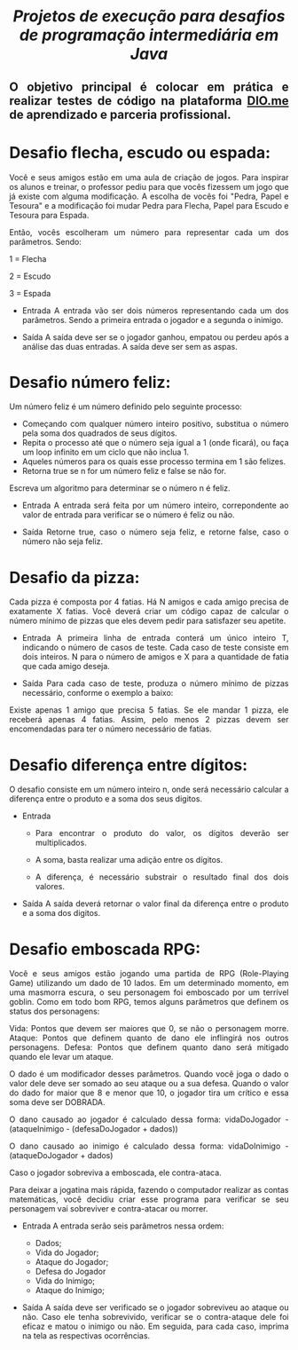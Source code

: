 <span align="center">
  
# *Projetos de execução para desafios de programação intermediária em Java*
  
</span>

<span align="justify">

## O objetivo principal é colocar em prática e realizar testes de código na plataforma [DIO.me](https://www.dio.me/) de aprendizado e parceria profissional. 

# Desafio flecha, escudo ou espada:

Você e seus amigos estão em uma aula de criação de jogos. Para inspirar os alunos e treinar, o professor pediu para que vocês fizessem um jogo que já existe com alguma modificação. A escolha de vocês foi "Pedra, Papel e Tesoura" e a modificação foi mudar Pedra para Flecha, Papel para Escudo e Tesoura para Espada.

Então, vocês escolheram um número para representar cada um dos parâmetros. Sendo:

1 = Flecha

2 = Escudo

3 = Espada

- Entrada
A entrada vão ser dois números representando cada um dos parâmetros. Sendo a primeira entrada o jogador e a segunda o inimigo.

- Saída
A saída deve ser se o jogador ganhou, empatou ou perdeu após a análise das duas entradas. A saída deve ser sem as aspas.

# Desafio número feliz:

Um número feliz é um número definido pelo seguinte processo:

- Começando com qualquer número inteiro positivo, substitua o número pela soma dos quadrados de seus dígitos.
- Repita o processo até que o número seja igual a 1 (onde ficará), ou faça um loop infinito em um ciclo que não inclua 1.
- Aqueles números para os quais esse processo termina em 1 são felizes.
- Retorna true se n for um número feliz e false se não for.

Escreva um algoritmo para determinar se o número n é feliz.

- Entrada
A entrada será feita por um número inteiro, correpondente ao valor de entrada para verificar se  o número é feliz ou não.

- Saída
Retorne true, caso o número seja feliz, e retorne false, caso o número não seja feliz.

# Desafio da pizza:

Cada pizza é composta por 4 fatias. Há N amigos e cada amigo precisa de exatamente X fatias.
Você deverá criar um código capaz de calcular o número mínimo de pizzas que eles devem pedir para satisfazer seu apetite.

- Entrada 
A primeira linha de entrada conterá um único inteiro T, indicando o número de casos de teste.
Cada caso de teste consiste em dois inteiros. N para o número de amigos e X para a quantidade de fatia que cada amigo deseja.

- Saída
Para cada caso de teste, produza o número mínimo de pizzas necessário, conforme o exemplo a baixo:

Existe apenas 1 amigo que precisa 5 fatias. Se ele mandar 1 pizza, ele receberá apenas 4 fatias. Assim, pelo menos 2 pizzas devem ser encomendadas
para ter o número necessário de fatias.

# Desafio diferença entre dígitos:

O desafio consiste em um número inteiro n, onde será necessário calcular a diferença entre o produto e a soma dos seus digitos.

- Entrada 
    - Para encontrar o produto do valor, os dígitos deverão ser multiplicados.

    - A soma, basta realizar uma adição entre os dígitos.

    - A diferença, é necessário substrair o resultado final dos dois valores.

- Saída
A saída deverá retornar o valor final da diferença entre o produto e a soma dos digitos.

# Desafio emboscada RPG:

Você e seus amigos estão jogando uma partida de RPG (Role-Playing Game) utilizando um dado de 10 lados. Em um determinado momento, em uma masmorra escura, o seu personagem foi emboscado por um terrível goblin. Como em todo bom RPG, temos alguns parâmetros que definem os status dos personagens:

Vida: Pontos que devem ser maiores que 0, se não o personagem morre.
Ataque: Pontos que definem quanto de dano ele inflingirá nos outros personagens.
Defesa: Pontos que definem quanto dano será mitigado quando ele levar um ataque.

O dado é um modificador desses parâmetros. Quando você joga o dado o valor dele deve ser somado ao seu ataque ou a sua defesa. Quando o valor do dado for maior que 8 e menor que 10, o jogador tira um crítico e essa soma deve ser DOBRADA.

O dano causado ao jogador é calculado dessa forma:
vidaDoJogador - (ataqueInimigo - (defesaDoJogador + dados))

O dano causado ao inimigo é calculado dessa forma:
vidaDoInimigo - (ataqueDoJogador + dados)

Caso o jogador sobreviva a emboscada, ele contra-ataca.

Para deixar a jogatina mais rápida, fazendo o computador realizar as contas matemáticas, você decidiu criar esse programa para verificar se seu personagem vai sobreviver e contra-atacar ou morrer.

- Entrada
A entrada serão seis parâmetros nessa ordem:
    - Dados;
    - Vida do Jogador;
    - Ataque do Jogador;
    - Defesa do Jogador
    - Vida do Inimigo;
    - Ataque do Inimigo;

- Saída
A saída deve ser verificado se o jogador sobreviveu ao ataque ou não. Caso ele tenha sobrevivido, verificar se o contra-ataque dele foi eficaz e matou o inimigo ou não. Em seguida, para cada caso, imprima na tela as respectivas ocorrências.

</span>